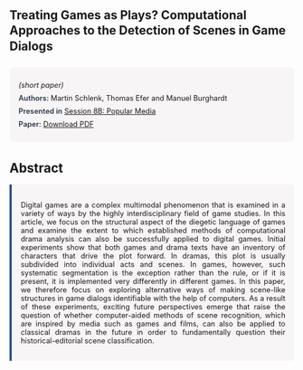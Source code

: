 
<style>    
    h2 {
        margin-top: 0;
        margin-bottom: 1.5rem;
        line-height: 1.3;
    }
    
    h3 {
        margin-top: 2rem;
        margin-bottom: 1rem;
        font-size: 1.4rem;
        font-weight:bold;
    }
    
    .metadata {
        background-color: rgba(96,24,67,0.03);
        padding: 1rem;
        font-size:0.8rem;
        border-radius: 6px;
        margin-bottom: 2rem;
    }
    
    .metadata p {
        margin: 0.5rem 0;
    }
    
    .abstract {
        text-align: justify;
        font-size:0.8rem;
        padding: 1rem;
        background-color: rgba(96,24,67,0.03);
        border-left: 4px solid #2c5282;
        border-radius: 0 6px 6px 0;
    }
    
    strong {
        color: #2d3748;
        font-weight: 600;
    }
</style>
<main role="main">
<h2>Treating Games as Plays? Computational Approaches to the Detection of Scenes in Game Dialogs</h2>

<section class="metadata">
<p style='font-size:0.8rem'><i>(short paper)</i></p>
<p><strong>Authors:</strong> Martin Schlenk, Thomas Efer and Manuel Burghardt</p>
<p><strong>Presented in</strong> <a href="/programme/#session8B">Session 8B: Popular Media</a></p>
<p><strong>Paper:</strong> <a href="https://ceur-ws.org/Vol-3834/paper132.pdf">Download PDF</a></p>
</section>

<section>
<h3>Abstract</h3>
<div class="abstract">
<p>Digital games are a complex multimodal phenomenon that is examined in a variety of ways by the highly interdisciplinary field of game studies. In this article, we focus on the structural aspect of the diegetic language of games and examine the extent to which established methods of computational drama analysis can also be successfully applied to digital games. Initial experiments show that both games and drama texts have an inventory of characters that drive the plot forward. In dramas, this plot is usually subdivided into individual acts and scenes. In games, however, such systematic segmentation is the exception rather than the rule, or if it is present, it is implemented very differently in different games. In this paper, we therefore focus on exploring alternative ways of making scene-like structures in game dialogs identifiable with the help of computers. As a result of these experiments, exciting future perspectives emerge that raise the question of whether computer-aided methods of scene recognition, which are inspired by media such as games and films, can also be applied to classical dramas in the future in order to fundamentally question their historical-editorial scene classification.</p>
</div>
</section>
</main>